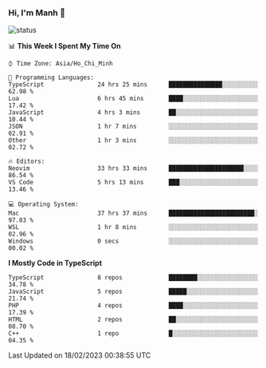 ### Hi, I'm Manh 👋

![status](https://badge.stateful.com/manhhn01/status.svg)

<!--START_SECTION:waka-->
📊 **This Week I Spent My Time On** 

```text
⌚︎ Time Zone: Asia/Ho_Chi_Minh

💬 Programming Languages: 
TypeScript               24 hrs 25 mins      ███████████████░░░░░░░░░░   62.98 % 
Lua                      6 hrs 45 mins       ████░░░░░░░░░░░░░░░░░░░░░   17.42 % 
JavaScript               4 hrs 3 mins        ██░░░░░░░░░░░░░░░░░░░░░░░   10.44 % 
JSON                     1 hr 7 mins         ░░░░░░░░░░░░░░░░░░░░░░░░░   02.91 % 
Other                    1 hr 3 mins         ░░░░░░░░░░░░░░░░░░░░░░░░░   02.72 % 

🔥 Editors: 
Neovim                   33 hrs 33 mins      █████████████████████░░░░   86.54 % 
VS Code                  5 hrs 13 mins       ███░░░░░░░░░░░░░░░░░░░░░░   13.46 % 

💻 Operating System: 
Mac                      37 hrs 37 mins      ████████████████████████░   97.03 % 
WSL                      1 hr 8 mins         ░░░░░░░░░░░░░░░░░░░░░░░░░   02.96 % 
Windows                  0 secs              ░░░░░░░░░░░░░░░░░░░░░░░░░   00.02 % 

```

**I Mostly Code in TypeScript** 

```text
TypeScript               8 repos             ████████░░░░░░░░░░░░░░░░░   34.78 % 
JavaScript               5 repos             █████░░░░░░░░░░░░░░░░░░░░   21.74 % 
PHP                      4 repos             ████░░░░░░░░░░░░░░░░░░░░░   17.39 % 
HTML                     2 repos             ██░░░░░░░░░░░░░░░░░░░░░░░   08.70 % 
C++                      1 repo              █░░░░░░░░░░░░░░░░░░░░░░░░   04.35 % 

```



 Last Updated on 18/02/2023 00:38:55 UTC
<!--END_SECTION:waka-->
